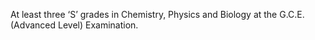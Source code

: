 At least three ‘S’ grades in Chemistry, Physics and Biology at the G.C.E. (Advanced
Level) Examination.